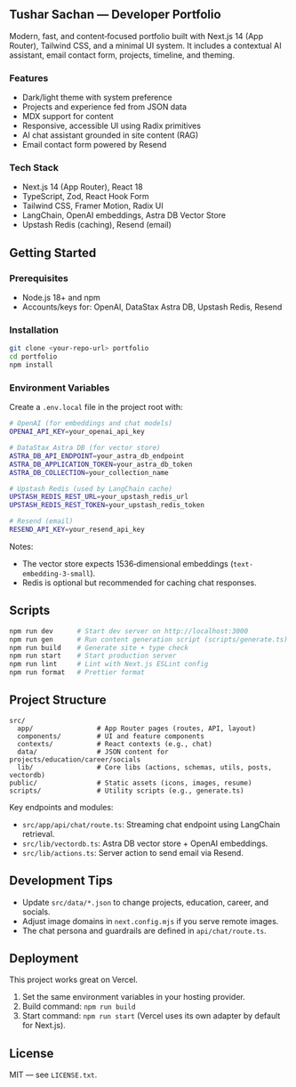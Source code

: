 ## Tushar Sachan — Developer Portfolio

Modern, fast, and content‑focused portfolio built with Next.js 14 (App Router), Tailwind CSS, and a minimal UI system. It includes a contextual AI assistant, email contact form, projects, timeline, and theming.

### Features

- Dark/light theme with system preference
- Projects and experience fed from JSON data
- MDX support for content
- Responsive, accessible UI using Radix primitives
- AI chat assistant grounded in site content (RAG)
- Email contact form powered by Resend

### Tech Stack

- Next.js 14 (App Router), React 18
- TypeScript, Zod, React Hook Form
- Tailwind CSS, Framer Motion, Radix UI
- LangChain, OpenAI embeddings, Astra DB Vector Store
- Upstash Redis (caching), Resend (email)

## Getting Started

### Prerequisites

- Node.js 18+ and npm
- Accounts/keys for: OpenAI, DataStax Astra DB, Upstash Redis, Resend

### Installation

```bash
git clone <your-repo-url> portfolio
cd portfolio
npm install
```

### Environment Variables

Create a `.env.local` file in the project root with:

```bash
# OpenAI (for embeddings and chat models)
OPENAI_API_KEY=your_openai_api_key

# DataStax Astra DB (for vector store)
ASTRA_DB_API_ENDPOINT=your_astra_db_endpoint
ASTRA_DB_APPLICATION_TOKEN=your_astra_db_token
ASTRA_DB_COLLECTION=your_collection_name

# Upstash Redis (used by LangChain cache)
UPSTASH_REDIS_REST_URL=your_upstash_redis_url
UPSTASH_REDIS_REST_TOKEN=your_upstash_redis_token

# Resend (email)
RESEND_API_KEY=your_resend_api_key
```

Notes:

- The vector store expects 1536‑dimensional embeddings (`text-embedding-3-small`).
- Redis is optional but recommended for caching chat responses.

## Scripts

```bash
npm run dev      # Start dev server on http://localhost:3000
npm run gen      # Run content generation script (scripts/generate.ts) if used
npm run build    # Generate site + type check
npm run start    # Start production server
npm run lint     # Lint with Next.js ESLint config
npm run format   # Prettier format
```

## Project Structure

```
src/
  app/                # App Router pages (routes, API, layout)
  components/         # UI and feature components
  contexts/           # React contexts (e.g., chat)
  data/               # JSON content for projects/education/career/socials
  lib/                # Core libs (actions, schemas, utils, posts, vectordb)
public/               # Static assets (icons, images, resume)
scripts/              # Utility scripts (e.g., generate.ts)
```

Key endpoints and modules:

- `src/app/api/chat/route.ts`: Streaming chat endpoint using LangChain retrieval.
- `src/lib/vectordb.ts`: Astra DB vector store + OpenAI embeddings.
- `src/lib/actions.ts`: Server action to send email via Resend.

## Development Tips

- Update `src/data/*.json` to change projects, education, career, and socials.
- Adjust image domains in `next.config.mjs` if you serve remote images.
- The chat persona and guardrails are defined in `api/chat/route.ts`.

## Deployment

This project works great on Vercel.

1. Set the same environment variables in your hosting provider.
2. Build command: `npm run build`
3. Start command: `npm run start` (Vercel uses its own adapter by default for Next.js).

## License

MIT — see `LICENSE.txt`.
